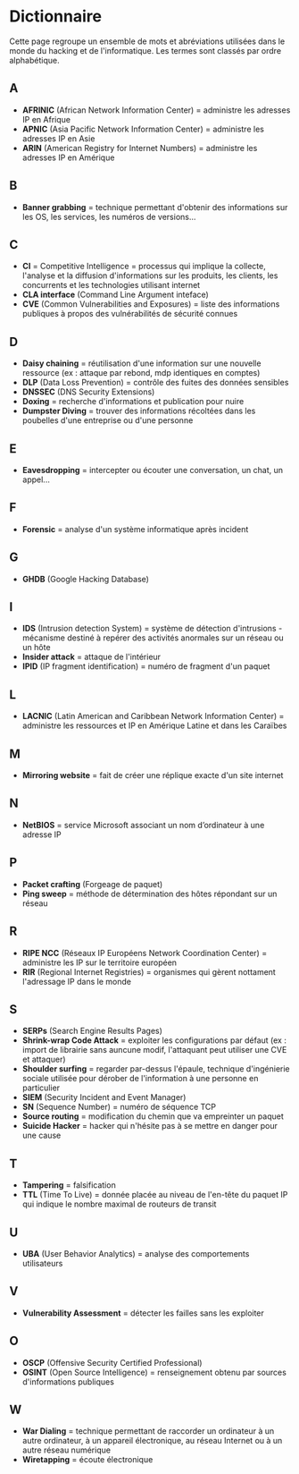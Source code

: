# Dictionnaire

Cette page regroupe un ensemble de mots et abréviations utilisées dans le monde du hacking et de l'informatique.  Les termes sont classés par ordre alphabétique.  

## A

 * **AFRINIC** (African Network Information Center) = administre les adresses IP en Afrique
 * **APNIC** (Asia Pacific Network Information Center) = administre les adresses IP en Asie
 * **ARIN** (American Registry for Internet Numbers) = administre les adresses IP en Amérique

## B

* **Banner grabbing** = technique permettant d'obtenir des informations sur les OS, les services, les numéros de versions...

## C

* **CI** = Competitive Intelligence = processus qui implique la collecte, l'analyse et la diffusion d'informations sur les produits, les clients, les concurrents et les technologies utilisant internet
* **CLA interface** (Command Line Argument inteface)
* **CVE** (Common Vulnerabilities and Exposures) = liste des informations publiques à propos des vulnérabilités de sécurité connues

## D

* **Daisy chaining** = réutilisation d'une information sur une nouvelle ressource (ex : attaque par rebond, mdp identiques en comptes)
* **DLP** (Data Loss Prevention) = contrôle des fuites des données sensibles
* **DNSSEC** (DNS Security Extensions)
* **Doxing** = recherche d'informations et publication pour nuire
* **Dumpster Diving** = trouver des informations récoltées dans les poubelles d'une entreprise ou d'une personne

## E

* **Eavesdropping** = intercepter ou écouter une conversation, un chat, un appel...

## F

* **Forensic** = analyse d'un système informatique après incident

## G

* **GHDB** (Google Hacking Database)

## I

* **IDS** (Intrusion detection System) = système de détection d'intrusions - mécanisme destiné à repérer des activités anormales sur un réseau ou un hôte
* **Insider attack** = attaque de l'intérieur
* **IPID** (IP fragment identification) = numéro de fragment d'un paquet

## L

* **LACNIC** (Latin American and Caribbean Network Information Center) = administre les ressources et IP en Amérique Latine et dans les Caraïbes

## M

* **Mirroring website** = fait de créer une réplique exacte d'un site internet

## N

* **NetBIOS** = service Microsoft associant un nom d’ordinateur à une adresse IP 

## P

* **Packet crafting** (Forgeage de paquet)
* **Ping sweep** = méthode de détermination des hôtes répondant sur un réseau

## R

* **RIPE NCC** (Réseaux IP Européens Network Coordination Center) = administre les IP sur le territoire européen
* **RIR** (Regional Internet Registries) = organismes qui gèrent nottament l'adressage IP dans le monde

## S

* **SERPs** (Search Engine Results Pages)
* **Shrink-wrap Code Attack** = exploiter les configurations par défaut (ex : import de librairie sans auncune modif, l'attaquant peut utiliser une CVE et attaquer)
* **Shoulder surfing** = regarder par-dessus l'épaule, technique d'ingénierie sociale utilisée pour dérober de l'information à une personne en particulier
* **SIEM** (Security Incident and Event Manager)
* **SN** (Sequence Number) = numéro de séquence TCP
* **Source routing** = modification du chemin que va empreinter un paquet
* **Suicide Hacker** = hacker qui n'hésite pas à se mettre en danger pour une cause

## T

* **Tampering** = falsification
* **TTL** (Time To Live) = donnée placée au niveau de l'en-tête du paquet IP qui indique le nombre maximal de routeurs de transit

## U

* **UBA** (User Behavior Analytics) = analyse des comportements utilisateurs

## V

* **Vulnerability Assessment** = détecter les failles sans les exploiter

## O

* **OSCP** (Offensive Security Certified Professional)
* **OSINT** (Open Source Intelligence) = renseignement obtenu par sources d'informations publiques

## W

* **War Dialing** = technique permettant de raccorder un ordinateur à un autre ordinateur, à un appareil électronique, au réseau Internet ou à un autre réseau numérique
* **Wiretapping** = écoute électronique